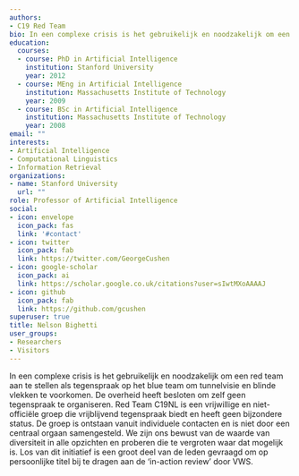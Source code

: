 ```yaml
---
authors:
- C19 Red Team
bio: In een complexe crisis is het gebruikelijk en noodzakelijk om een red team aan te stellen als tegenspraak op het blue team om tunnelvisie en blinde vlekken te voorkomen. De overheid heeft besloten om zelf geen tegenspraak te organiseren. Red Team C19NL is een vrijwillige en niet-officiële groep die vrijblijvend tegenspraak biedt en heeft geen bijzondere status. De groep is ontstaan vanuit individuele contacten en is niet door een centraal orgaan samengesteld. We zijn ons bewust van de waarde van diversiteit in alle opzichten en proberen die te vergroten waar dat mogelijk is. Los van dit initiatief is een groot deel van de leden gevraagd om op persoonlijke titel bij te dragen aan de ‘in-action review’ door VWS.
education:
  courses:
  - course: PhD in Artificial Intelligence
    institution: Stanford University
    year: 2012
  - course: MEng in Artificial Intelligence
    institution: Massachusetts Institute of Technology
    year: 2009
  - course: BSc in Artificial Intelligence
    institution: Massachusetts Institute of Technology
    year: 2008
email: ""
interests:
- Artificial Intelligence
- Computational Linguistics
- Information Retrieval
organizations:
- name: Stanford University
  url: ""
role: Professor of Artificial Intelligence
social:
- icon: envelope
  icon_pack: fas
  link: '#contact'
- icon: twitter
  icon_pack: fab
  link: https://twitter.com/GeorgeCushen
- icon: google-scholar
  icon_pack: ai
  link: https://scholar.google.co.uk/citations?user=sIwtMXoAAAAJ
- icon: github
  icon_pack: fab
  link: https://github.com/gcushen
superuser: true
title: Nelson Bighetti
user_groups:
- Researchers
- Visitors
---
```


In een complexe crisis is het gebruikelijk en noodzakelijk om een red team aan te stellen als tegenspraak op het blue team om tunnelvisie en blinde vlekken te voorkomen. De overheid heeft besloten om zelf geen tegenspraak te organiseren. Red Team C19NL is een vrijwillige en niet-officiële groep die vrijblijvend tegenspraak biedt en heeft geen bijzondere status. De groep is ontstaan vanuit individuele contacten en is niet door een centraal orgaan samengesteld. We zijn ons bewust van de waarde van diversiteit in alle opzichten en proberen die te vergroten waar dat mogelijk is. Los van dit initiatief is een groot deel van de leden gevraagd om op persoonlijke titel bij te dragen aan de ‘in-action review’ door VWS.

